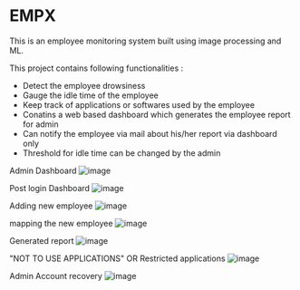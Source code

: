 # EMPX

This is an employee monitoring  system built using image processing and ML.

This project contains following functionalities :

* Detect the employee drowsiness
* Gauge the idle time of the employee
* Keep track of applications or softwares used by the employee
* Conatins a web based dashboard which generates the employee report for admin
* Can notify the employee via mail about his/her report via dashboard only
* Threshold for idle time can be changed by the admin

Admin Dashboard 
![image](https://user-images.githubusercontent.com/66254994/132083209-2e63b9f3-c2fd-4c81-9ed5-991a6d35d4b2.png)

Post login Dashboard
![image](https://user-images.githubusercontent.com/66254994/132083231-8fec3c48-2f7f-49e3-8c80-5ba153f4e8ac.png)

Adding new employee
![image](https://user-images.githubusercontent.com/66254994/132083264-f7238248-17f7-4c61-9134-eb349d0d1f79.png)

mapping the new employee
![image](https://user-images.githubusercontent.com/66254994/132083286-eed74628-8d35-401f-892e-6b28446dc8bd.png)

Generated report 
![image](https://user-images.githubusercontent.com/66254994/132083354-9332878b-b43f-4c5f-957e-fb438b716ad7.png)

"NOT TO USE APPLICATIONS" OR Restricted applications
![image](https://user-images.githubusercontent.com/66254994/132083303-de3db32b-29bd-4506-8e9d-cf6688788608.png)

Admin Account recovery
![image](https://user-images.githubusercontent.com/66254994/132083313-38665d9b-892d-496d-8799-19acd38caef4.png)


